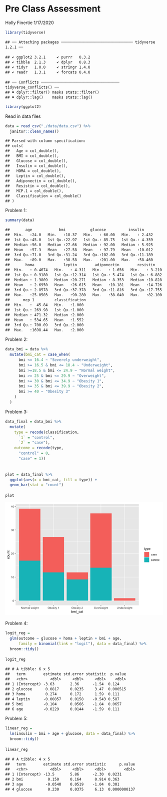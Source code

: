 Pre Class Assessment
================
Holly Finertie
1/17/2020

``` r
library(tidyverse)
```

    ## ── Attaching packages ──────────────────────────────── tidyverse 1.2.1 ──

    ## ✔ ggplot2 3.2.1     ✔ purrr   0.3.2
    ## ✔ tibble  2.1.3     ✔ dplyr   0.8.3
    ## ✔ tidyr   1.0.0     ✔ stringr 1.4.0
    ## ✔ readr   1.3.1     ✔ forcats 0.4.0

    ## ── Conflicts ─────────────────────────────────── tidyverse_conflicts() ──
    ## ✖ dplyr::filter() masks stats::filter()
    ## ✖ dplyr::lag()    masks stats::lag()

``` r
library(ggplot2)
```

Read in data files

``` r
data = read_csv("./data/data.csv") %>% 
  janitor::clean_names()
```

    ## Parsed with column specification:
    ## cols(
    ##   Age = col_double(),
    ##   BMI = col_double(),
    ##   Glucose = col_double(),
    ##   Insulin = col_double(),
    ##   HOMA = col_double(),
    ##   Leptin = col_double(),
    ##   Adiponectin = col_double(),
    ##   Resistin = col_double(),
    ##   MCP.1 = col_double(),
    ##   Classification = col_double()
    ## )

Problem 1:

``` r
summary(data) 
```

    ##       age            bmi           glucose          insulin      
    ##  Min.   :24.0   Min.   :18.37   Min.   : 60.00   Min.   : 2.432  
    ##  1st Qu.:45.0   1st Qu.:22.97   1st Qu.: 85.75   1st Qu.: 4.359  
    ##  Median :56.0   Median :27.66   Median : 92.00   Median : 5.925  
    ##  Mean   :57.3   Mean   :27.58   Mean   : 97.79   Mean   :10.012  
    ##  3rd Qu.:71.0   3rd Qu.:31.24   3rd Qu.:102.00   3rd Qu.:11.189  
    ##  Max.   :89.0   Max.   :38.58   Max.   :201.00   Max.   :58.460  
    ##       homa             leptin        adiponectin        resistin     
    ##  Min.   : 0.4674   Min.   : 4.311   Min.   : 1.656   Min.   : 3.210  
    ##  1st Qu.: 0.9180   1st Qu.:12.314   1st Qu.: 5.474   1st Qu.: 6.882  
    ##  Median : 1.3809   Median :20.271   Median : 8.353   Median :10.828  
    ##  Mean   : 2.6950   Mean   :26.615   Mean   :10.181   Mean   :14.726  
    ##  3rd Qu.: 2.8578   3rd Qu.:37.378   3rd Qu.:11.816   3rd Qu.:17.755  
    ##  Max.   :25.0503   Max.   :90.280   Max.   :38.040   Max.   :82.100  
    ##      mcp_1         classification 
    ##  Min.   :  45.84   Min.   :1.000  
    ##  1st Qu.: 269.98   1st Qu.:1.000  
    ##  Median : 471.32   Median :2.000  
    ##  Mean   : 534.65   Mean   :1.552  
    ##  3rd Qu.: 700.09   3rd Qu.:2.000  
    ##  Max.   :1698.44   Max.   :2.000

Problem 2:

``` r
data_bmi = data %>% 
  mutate(bmi_cat = case_when(
      bmi <= 16.4 ~ "Severely underweight", 
      bmi >= 16.5 & bmi <= 18.4 ~ "Underweight",
      bmi >=18.5 & bmi <= 24.9 ~ "Normal weight",
      bmi >= 25 & bmi <= 29.9 ~ "Overweight", 
      bmi >= 30 & bmi <= 34.9 ~ "Obesity 1", 
      bmi >= 35 & bmi <= 39.9 ~ "Obesity 2", 
      bmi >= 40 ~ "Obesity 3"
    )
  )
```

Problem 3:

``` r
data_final = data_bmi %>% 
  mutate(
    type = recode(classification, 
      `1` = "control", 
      `2` = "case"), 
    outcome = recode(type, 
      "control" = 0, 
      "case" = 1))
    

plot = data_final %>% 
  ggplot(aes(x = bmi_cat, fill = type)) +
  geom_bar(stat = "count")

plot
```

![](pre_lecture_assignment_files/figure-gfm/unnamed-chunk-5-1.png)<!-- -->

Problem 4:

``` r
logit_reg = 
  glm(outcome ~ glucose + homa + leptin + bmi + age, 
      family = binomial(link = "logit"), data = data_final) %>% 
  broom::tidy()

logit_reg
```

    ## # A tibble: 6 x 5
    ##   term        estimate std.error statistic  p.value
    ##   <chr>          <dbl>     <dbl>     <dbl>    <dbl>
    ## 1 (Intercept) -3.63       2.36      -1.54  0.124   
    ## 2 glucose      0.0817     0.0235     3.47  0.000515
    ## 3 homa         0.274      0.172      1.59  0.111   
    ## 4 leptin      -0.00857    0.0158    -0.543 0.587   
    ## 5 bmi         -0.104      0.0566    -1.84  0.0657  
    ## 6 age         -0.0229     0.0144    -1.59  0.111

Problem 5:

``` r
linear_reg = 
  lm(insulin ~ bmi + age + glucose, data = data_final) %>% 
  broom::tidy()

linear_reg
```

    ## # A tibble: 4 x 5
    ##   term        estimate std.error statistic      p.value
    ##   <chr>          <dbl>     <dbl>     <dbl>        <dbl>
    ## 1 (Intercept) -13.5       5.86      -2.30  0.0231      
    ## 2 bmi           0.150     0.164      0.914 0.363       
    ## 3 age          -0.0540    0.0519    -1.04  0.301       
    ## 4 glucose       0.230     0.0375     6.13  0.0000000137
